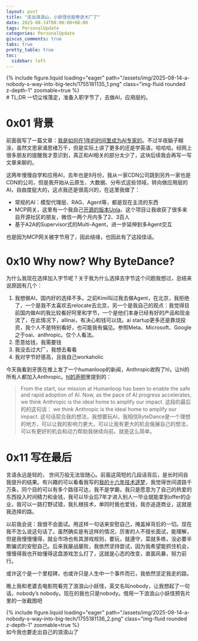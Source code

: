 ```yaml
---
layout: post
title: "走出浪浪山，小妖怪也能卷进大厂了"
date: 2025-08-14T08:00:00+08:00
tags: PersonalUpdate
categories: PersonalUpdate
giscus_comments: true
tabs: true
pretty_table: true
toc:
  sidebar: left
---
```


<div class="row mt-3">
    <div class="col-sm mt-0 mb-0">
        <div class="row mt-3">
    <div class="col-sm mt-0 mb-0">
        {% include figure.liquid loading="eager" path="/assets/img/2025-08-14-a-nobody-s-way-into-big-tech/1755181135_1.png" class="img-fluid rounded z-depth-1" zoomable=true %}
    </div>
</div>
    </div>
</div>
# TL;DR
一切尘埃落定，准备入职字节了，去做AI，应用层的。

# 0x01 背景

前面我写了一篇文章：[我是如何在1年的时间里成为AI专家的](https://ifuryst.substack.com/p/1ai)。不过半夜脑子糊涂，虽然文思泉涌思绪万千，但是实际上讲了更多的还是学英语，哈哈哈。经网上很多朋友的提醒我才意识到，真正和AI相关的部分太少了，这块后续我会再写一写文章来聊的。

这两年慢慢自学和应用AI，去年也是9月份，我从一家CDN公司跳到另外一家也是CDN的公司，但是我开始从云原生、大数据、分布式这些领域，转向做应用层的AI，自由度挺大的，这点我还是很高兴的，在这里我做了：

- 常规的AI：模型代理层、RAG、Agent等，都是现在主流的东西
- MCP网关，这里有一个我自己[开源的版本Unla](https://github.com/AmoyLab/Unla)，这个项目让我收获了很多来自开源社区的朋友，微信一两个月内多了2、3百人
- 基于A2A的Supervisor式的Multi-Agent，进一步延伸到多Agent交互

也是因为MCP网关被字节用了，因此结缘，也因此有了这段佳话。

# 0x10 Why now? Why ByteDance?

为什么我现在选择加入字节呢？关于我为什么选择去字节这个问题我想过，总结来说原因有几个：

1. 我想做AI，国内好的选择不多。之前Kimi叫过我去做Agent，在北京，我拒绝了，一个是我不太喜欢去relocate去北京，另一个是我自己的观点：我觉得目前国内做AI的我比较看好阿里和字节，一个是他们本身已经有好的产品和现金流了，在此情况下，allinai，有决心和钱可以烧。ai startup更多还是靠烧投资，我个人不是特别看好，也可能我有偏见。参照Meta、Microsoft、Google之于oai、anthropic。仅个人看法。
2. 愿意给钱，我需要钱
3. 我没去过大厂，我想去看看
4. 我对字节好感高，且我自己workaholic

今天我看到牙医在推上发了一个humanloop的新闻，Anthropic收购了hl，让hl的所有人都加入Anthropic。[hl的声明](https://humanloop.com/)里提到的：

> From the start, our mission at Humanloop has been to enable the safe and rapid adoption of AI. Now, as the pace of AI progress accelerates, we think Anthropic is the ideal home to amplify our impact.
> 这段的最后的的这句话：
> we think Anthropic is the ideal home to amplify our impact.
> 这句话契合我的想法，我想要玩AI，我相信ByteDance是一个理想的地方，可以让我的影响力更大，可以让我有更大的机会施展自己的想法，可以有更好的机会和动力帮助我继续向前。就是这么简单。

# 0x11 写在最后

言语永远是轻的， 世间万般无法皆随心。前面这简短的几段话背后，是长时间自我提升的结果。有兴趣的可以看看我写的[我的十六年技术逐梦](https://ifuryst.substack.com/p/3e5)，我觉得世间道路千万条，同个目的可以有多个路径可达，我不是学霸，我只是愿意为了自己的热爱的东西投入时间精力和金钱，我可以毕业后7年才进入别人一毕业就能拿到offer的企业，我可以一路打野试错，我扎根技术，单同时我也爱钱，我亦追逐商业，这就是我选择的路。

以前我会说：我很不会面试。用这样一句话来安慰自己，掩盖掉背后的一切。现在我不怎么说这句话了。虽然确实是有这样的情况，厉害的人不擅长面试，能理解，但是我慢慢懂得，就业市场也有其游戏规则，要玩，就遵守，菜就多练，没必要半欺骗式的安慰自己。后来我屡战屡败，我依然坚持尝试，因为我希望能抓住机会，慢慢得我也开始懂得这盘游戏怎么打了，这就是心态的改变，直面风暴，努力前行。

或许这个是一个里程碑，也或许只是人生中一个事件而已，我依然坚定我走的路。

晚上我和老婆去电影院看完了浪浪山小妖怪，英文名叫nobody，让我想起了一句话，nobody’s nobody。现在的我也只是nobody。借用一下浪浪山小妖怪预告片里的一张截图吧

<div class="row mt-3">
    <div class="col-sm mt-0 mb-0">
        <div class="row mt-3">
    <div class="col-sm mt-0 mb-0">
        {% include figure.liquid loading="eager" path="/assets/img/2025-08-14-a-nobody-s-way-into-big-tech/1755181136_2.png" class="img-fluid rounded z-depth-1" zoomable=true %}
    </div>
</div>
    </div>
</div>
如今我也要走出自己的浪浪山了
